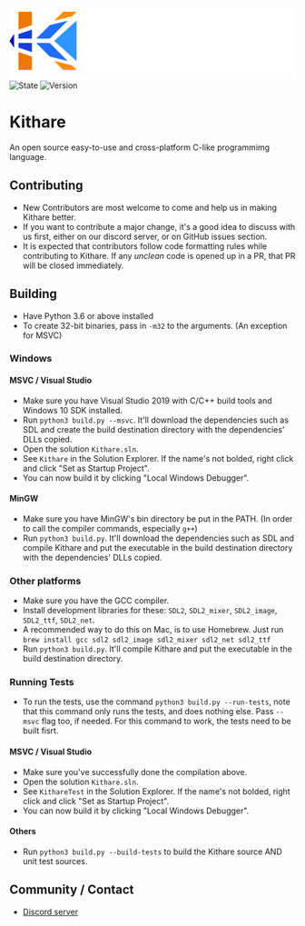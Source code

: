 ![Kithare](assets/banner.png) <br/>
![State](https://img.shields.io/badge/state-unfinished-ff2222.svg)
![Version](https://img.shields.io/badge/version-0.0.0-00ffaa.svg)

# Kithare
 An open source easy-to-use and cross-platform C-like programmimg language.

## Contributing
- New Contributors are most welcome to come and help us in making Kithare better.
- If you want to contribute a major change, it's a good idea to discuss with us
first, either on our discord server, or on GitHub issues section.
- It is expected that contributors follow code formatting rules while contributing
to Kithare. If any *unclean* code is opened up in a PR, that PR will be closed
immediately.

## Building
- Have Python 3.6 or above installed
- To create 32-bit binaries, pass in `-m32` to the arguments. (An exception for MSVC)

### Windows
#### MSVC / Visual Studio
- Make sure you have Visual Studio 2019 with C/C++ build tools and Windows 10 SDK installed.
- Run `python3 build.py --msvc`. It'll download the dependencies such as SDL and create the build destination directory with the dependencies' DLLs copied.
- Open the solution `Kithare.sln`.
- See `Kithare` in the Solution Explorer. If the name's not bolded, right click and click "Set as Startup Project".
- You can now build it by clicking "Local Windows Debugger".

#### MinGW
- Make sure you have MinGW's bin directory be put in the PATH. (In order to call the compiler commands, especially `g++`)
- Run `python3 build.py`. It'll download the dependencies such as SDL and compile Kithare and put the executable in the build destination directory with the dependencies' DLLs copied.

### Other platforms
- Make sure you have the GCC compiler.
- Install development libraries for these: `SDL2`, `SDL2_mixer`, `SDL2_image`, `SDL2_ttf`, `SDL2_net`.
- A recommended way to do this on Mac, is to use Homebrew. Just run
`brew install gcc sdl2 sdl2_image sdl2_mixer sdl2_net sdl2_ttf`
- Run `python3 build.py`. It'll compile Kithare and put the executable in the build destination directory.

### Running Tests
- To run the tests, use the command `python3 build.py --run-tests`, note that 
this command only runs the tests, and does nothing else. Pass `--msvc` flag too, if
needed. For this command to work, the tests need to be built fisrt.

#### MSVC / Visual Studio
- Make sure you've successfully done the compilation above.
- Open the solution `Kithare.sln`.
- See `KithareTest` in the Solution Explorer. If the name's not bolded, right click and click "Set as Startup Project".
- You can now build it by clicking "Local Windows Debugger".

#### Others
- Run `python3 build.py --build-tests` to build the Kithare source AND unit test 
sources.

## Community / Contact
- [Discord server](https://discord.gg/hXvY8CzS7A)
